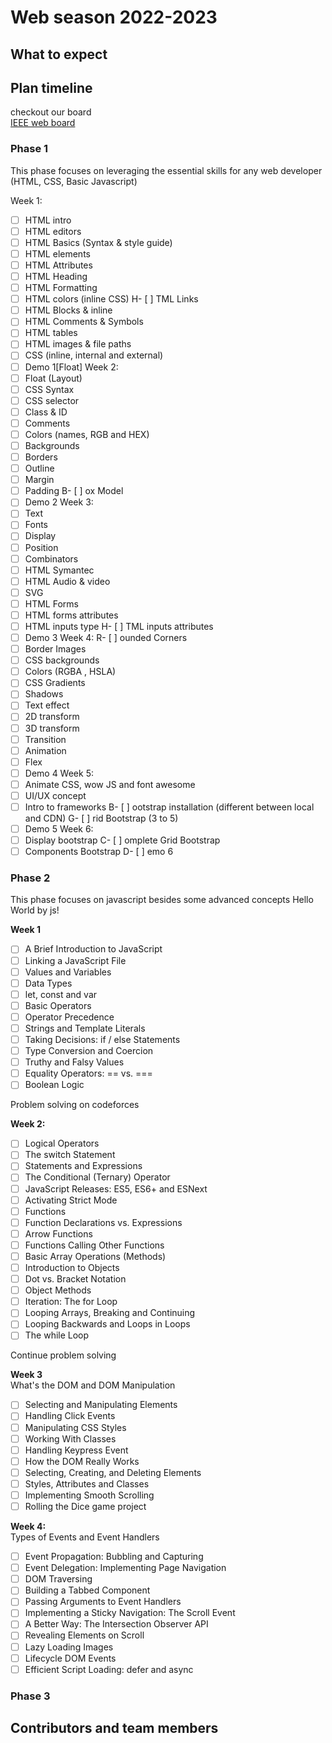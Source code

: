# Web season 2022-2023


## What to expect

## Plan timeline
checkout our board <br/>
<a href="https://blue-temper-268.notion.site/IEEE-Web-Team-729110cfd90a45a8be5ccba0d2f6f59e">IEEE web board</a>

### Phase 1
This phase focuses on leveraging the essential skills for any web developer (HTML, CSS, Basic Javascript)

Week 1:
- [ ] HTML intro
- [ ] HTML editors
 - [ ] HTML Basics (Syntax & style guide)
 - [ ] HTML elements
 - [ ] HTML Attributes
 - [ ] HTML Heading
 - [ ] HTML Formatting
 - [ ] HTML colors (inline CSS)
 H- [ ] TML Links
 - [ ] HTML Blocks & inline
 - [ ] HTML Comments & Symbols
 - [ ] HTML tables
 - [ ] HTML images & file paths
 - [ ] CSS (inline, internal and external)
 - [ ] Demo 1[Float]
 Week 2:
 - [ ] Float (Layout)
 - [ ] CSS Syntax
 - [ ] CSS selector
 - [ ] Class & ID
 - [ ] Comments
 - [ ] Colors (names, RGB and HEX)
 - [ ] Backgrounds
 - [ ] Borders
 - [ ] Outline
 - [ ] Margin
 - [ ] Padding
 B- [ ] ox Model
 - [ ] Demo 2
Week 3:
 - [ ] Text
 - [ ] Fonts
 - [ ] Display
 - [ ] Position
 - [ ] Combinators
 - [ ] HTML Symantec
 - [ ] HTML Audio & video
 - [ ] SVG
 - [ ] HTML Forms
 - [ ] HTML forms attributes
 - [ ] HTML inputs type
 H- [ ] TML inputs attributes
 - [ ] Demo 3
Week 4:
R- [ ] ounded Corners
 - [ ] Border Images
 - [ ] CSS backgrounds
 - [ ] Colors (RGBA , HSLA)
 - [ ] CSS Gradients
 - [ ] Shadows
 - [ ] Text effect
 - [ ] 2D transform
 - [ ] 3D transform
 - [ ] Transition
 - [ ] Animation
 - [ ] Flex
 - [ ] Demo 4
Week 5:
 - [ ] Animate CSS, wow JS and font awesome
 - [ ] UI/UX concept
 - [ ] Intro to frameworks
 B- [ ] ootstrap installation (different between local and CDN)
 G- [ ] rid Bootstrap (3 to 5)
 - [ ] Demo 5
Week 6:
 - [ ] Display bootstrap
 C- [ ] omplete Grid Bootstrap
 - [ ] Components Bootstrap
 D- [ ] emo 6

### Phase 2 
This phase focuses on javascript besides some advanced concepts
Hello World by js!

<strong>Week 1 </strong> </br>

- [ ] A Brief Introduction to JavaScript
- [ ] Linking a JavaScript File
- [ ] Values and Variables
- [ ] Data Types
- [ ] let, const and var
- [ ] Basic Operators
- [ ] Operator Precedence
- [ ] Strings and Template Literals
- [ ] Taking Decisions: if / else Statements
- [ ] Type Conversion and Coercion
- [ ] Truthy and Falsy Values
- [ ] Equality Operators: == vs. ===
- [ ] Boolean Logic

Problem solving on codeforces

<strong>Week 2: </strong></br>
- [ ] Logical Operators
- [ ] The switch Statement
- [ ] Statements and Expressions
- [ ] The Conditional (Ternary) Operator
- [ ] JavaScript Releases: ES5, ES6+ and ESNext
- [ ] Activating Strict Mode
- [ ] Functions
- [ ] Function Declarations vs. Expressions
- [ ] Arrow Functions
- [ ] Functions Calling Other Functions
- [ ] Basic Array Operations (Methods)
- [ ] Introduction to Objects
- [ ] Dot vs. Bracket Notation
- [ ] Object Methods
- [ ] Iteration: The for Loop
- [ ] Looping Arrays, Breaking and Continuing
- [ ] Looping Backwards and Loops in Loops
- [ ] The while Loop

Continue problem solving 

<strong>Week 3 </strong></br>
What's the DOM and DOM Manipulation
- [ ] Selecting and Manipulating Elements
- [ ] Handling Click Events
- [ ] Manipulating CSS Styles
- [ ] Working With Classes
- [ ] Handling Keypress Event
- [ ] How the DOM Really Works
- [ ] Selecting, Creating, and Deleting Elements
- [ ] Styles, Attributes and Classes
- [ ] Implementing Smooth Scrolling
- [ ] Rolling the Dice game project

<strong>Week 4:</strong></br>
Types of Events and Event Handlers
- [ ] Event Propagation: Bubbling and Capturing
- [ ] Event Delegation: Implementing Page Navigation
- [ ] DOM Traversing
- [ ] Building a Tabbed Component
- [ ] Passing Arguments to Event Handlers
- [ ] Implementing a Sticky Navigation: The Scroll Event
- [ ] A Better Way: The Intersection Observer API
- [ ] Revealing Elements on Scroll
- [ ] Lazy Loading Images
- [ ] Lifecycle DOM Events
- [ ] Efficient Script Loading: defer and async
### Phase 3
## Contributors and team members


